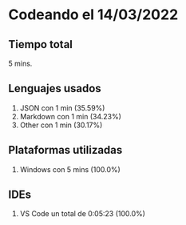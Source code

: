 # Codeando el 14/03/2022

## Tiempo total
5 mins.

## Lenguajes usados
1. JSON con 1 min (35.59%)
1. Markdown con 1 min (34.23%)
1. Other con 1 min (30.17%)

## Plataformas utilizadas
1. Windows con 5 mins (100.0%)

## IDEs
1. VS Code un total de 0:05:23 (100.0%)
